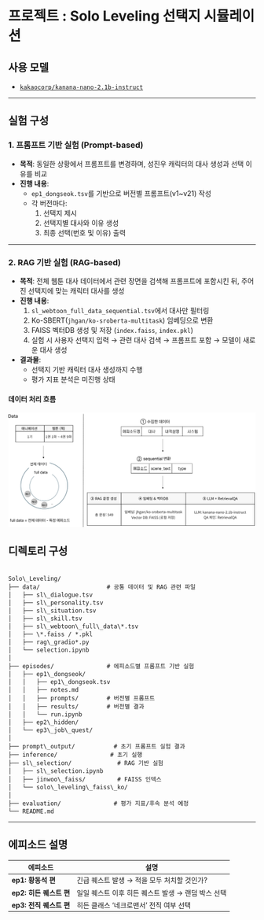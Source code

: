 

# 프로젝트 : Solo Leveling 선택지 시뮬레이션

## 사용 모델
- [`kakaocorp/kanana-nano-2.1b-instruct`](https://huggingface.co/kakaocorp/kanana-nano-2.1b-instruct)

---

## 실험 구성

### 1. 프롬프트 기반 실험 (Prompt-based)
- **목적**: 동일한 상황에서 프롬프트를 변경하며, 성진우 캐릭터의 대사 생성과 선택 이유를 비교
- **진행 내용**:
  - `ep1_dongseok.tsv`를 기반으로 버전별 프롬프트(v1~v21) 작성
  - 각 버전마다:
    1. 선택지 제시
    2. 선택지별 대사와 이유 생성
    3. 최종 선택(번호 및 이유) 출력

---

### 2. RAG 기반 실험 (RAG-based)
- **목적**: 전체 웹툰 대사 데이터에서 관련 장면을 검색해 프롬프트에 포함시킨 뒤, 주어진 선택지에 맞는 캐릭터 대사를 생성
- **진행 내용**:
  1. `sl_webtoon_full_data_sequential.tsv`에서 대사만 필터링
  2. Ko-SBERT(`jhgan/ko-sroberta-multitask`) 임베딩으로 변환
  3. FAISS 벡터DB 생성 및 저장 (`index.faiss`, `index.pkl`)
  4. 실험 시 사용자 선택지 입력 → 관련 대사 검색 → 프롬프트 포함 → 모델이 새로운 대사 생성
- **결과물**:
  - 선택지 기반 캐릭터 대사 생성까지 수행  
  - 평가 지표 분석은 미진행 상태
#### 데이터 처리 흐름
![RAG Data Flow](images/image%20(2).png)

## 디렉토리 구성

```

Solo\_Leveling/
├── data/                   # 공통 데이터 및 RAG 관련 파일
│   ├── sl\_dialogue.tsv
│   ├── sl\_personality.tsv
│   ├── sl\_situation.tsv
│   ├── sl\_skill.tsv
│   ├── sl\_webtoon\_full\_data\*.tsv
│   ├── \*.faiss / *.pkl
│   ├── rag\_gradio*.py
│   └── selection.ipynb
│
├── episodes/               # 에피소드별 프롬프트 기반 실험
│   ├── ep1\_dongseok/
│   │   ├── ep1\_dongseok.tsv
│   │   ├── notes.md
│   │   ├── prompts/        # 버전별 프롬프트
│   │   ├── results/        # 버전별 결과
│   │   └── run.ipynb
│   ├── ep2\_hidden/
│   └── ep3\_job\_quest/
│
├── prompt\_output/           # 초기 프롬프트 실험 결과
├── inference/               # 초기 실행 
├── sl\_selection/             # RAG 기반 실험
│   ├── sl\_selection.ipynb
│   ├── jinwoo\_faiss/         # FAISS 인덱스
│   └── solo\_leveling\_faiss\_ko/
│
├── evaluation/               # 평가 지표/후속 분석 예정
└── README.md

```
---

## 에피소드 설명

| 에피소드 | 설명 |
|----------|------|
| **ep1: 황동석 편** | 긴급 퀘스트 발생 → 적을 모두 처치할 것인가? |
| **ep2: 히든 퀘스트 편** | 일일 퀘스트 이후 히든 퀘스트 발생 → 랜덤 박스 선택 |
| **ep3: 전직 퀘스트 편** | 히든 클래스 ‘네크로맨서’ 전직 여부 선택 |
